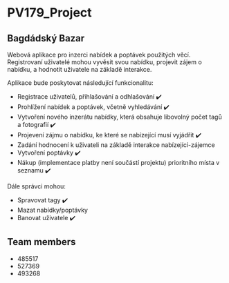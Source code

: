 # PV179_Project

## Bagdádský Bazar
Webová aplikace pro inzerci nabídek a poptávek použitých věcí. Registrovaní uživatelé mohou vyvěsit svou nabídku, projevit zájem o nabídku, a hodnotit uživatele na základě interakce.

Aplikace bude poskytovat následující funkcionalitu:
- Registrace uživatelů, přihlašování a odhlašování :heavy_check_mark:
- Prohlížení nabídek a poptávek, včetně vyhledávání :heavy_check_mark:
- Vytvoření nového inzerátu nabídky, která obsahuje libovolný počet tagů a fotografií :heavy_check_mark:
- Projevení zájmu o nabídku, ke které se nabízející musí vyjádřit :heavy_check_mark:
- Zadání hodnocení k uživateli na základě interakce nabízející-zájemce
- Vytvoření poptávky :heavy_check_mark:
- Nákup (implementace platby není součástí projektu) prioritního místa v seznamu :heavy_check_mark:

Dále správci mohou:
- Spravovat tagy :heavy_check_mark:
- Mazat nabídky/poptávky
- Banovat uživatele :heavy_check_mark:

## Team members
- 485517
- 527369
- 493268
